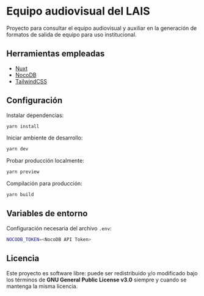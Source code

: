 # Equipo audiovisual del LAIS

Proyecto para consultar el equipo audiovisual y auxiliar en la generación de formatos de salida de equipo para uso institucional.

## Herramientas empleadas

- [Nuxt](https://nuxt.com)
- [NocoDB](https://nocodb.com/)
- [TailwindCSS](https://tailwindcss.com/)

## Configuración

Instalar dependencias:

```bash
yarn install
```

Iniciar ambiente de desarrollo:

```bash
yarn dev
```
Probar producción localmente:

```bash
yarn preview
```

Compilación para producción:

```bash
yarn build
```

## Variables de entorno

Configuración necesaria del archivo `.env`:

```bash
NOCODB_TOKEN=<NocoDB API Token>
```

## Licencia
Este proyecto es software libre: puede ser redistribuido y/o modificado bajo los términos de **GNU General Public License v3.0** siempre y cuando se mantenga la misma licencia.